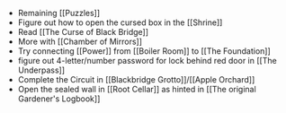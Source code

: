 - Remaining [[Puzzles]]
- Figure out how to open the cursed box in the [[Shrine]]
- Read [[The Curse of Black Bridge]]
- More with [[Chamber of Mirrors]]
- Try connecting [[Power]] from [[Boiler Room]] to [[The Foundation]]
- figure out 4-letter/number password for lock behind red door in [[The Underpass]] 
- Complete the Circuit in [[Blackbridge Grotto]]/[[Apple Orchard]]
- Open the sealed wall in [[Root Cellar]] as hinted in [[The original Gardener's Logbook]]